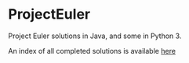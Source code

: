 # ProjectEuler
Project Euler solutions in Java, and some in Python 3.

An index of all completed solutions is available [here](/Index.md)
